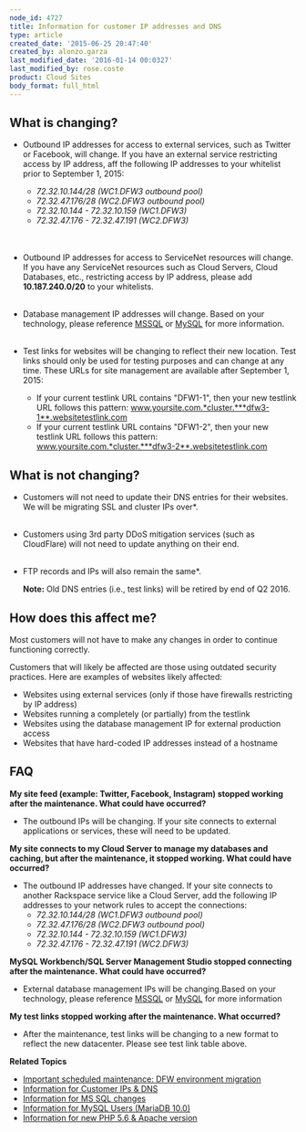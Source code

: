 ```yaml
---
node_id: 4727
title: Information for customer IP addresses and DNS
type: article
created_date: '2015-06-25 20:47:40'
created_by: alonzo.garza
last_modified_date: '2016-01-14 00:0327'
last_modified_by: rose.coste
product: Cloud Sites
body_format: full_html
---
```


**What is changing?**
---------------------

-   Outbound IP addresses for access to external services, such as
    Twitter or Facebook, will change. If you have an external service
    restricting access by IP address, aff the following IP addresses to
    your whitelist prior to September 1, 2015:
    -   *72.32.10.144/28 (WC1.DFW3 outbound pool)*
    -   *72.32.47.176/28 (WC2.DFW3 outbound pool)*
    -   *72.32.10.144 - 72.32.10.159 (WC1.DFW3)*
    -   *72.32.47.176 - 72.32.47.191 (WC2.DFW3)*

    <br>
    <br>
-   Outbound IP addresses for access to ServiceNet resources will
    change. If you have any ServiceNet resources such as Cloud Servers,
    Cloud Databases, etc., restricting access by IP address, please add
    **10.187.240.0/20** to your whitelists.<br>
    <br>
-   Database management IP addresses will change. Based on your
    technology, please reference
    [MSSQL](http://rackspace.com/knowledge_center/article/information-for-ms-sql-changes)
    or
    [MySQL](http://rackspace.com/knowledge_center/article/information-for-mysql-users-mariadb-100-0)
    for more information.<br>
    <br>
-   Test links for websites will be changing to reflect their new
    location. Test links should only be used for testing purposes and
    can change at any time. These URLs for site management are available
    after September 1, 2015:
    -   If your current testlink URL contains "DFW1-1", then your new
        testlink URL follows this pattern:
        www.yoursite.com.*cluster.***dfw3-1**.websitetestlink.com
    -   If your current testlink URL contains "DFW1-2", then your new
        testlink URL follows this pattern:
        www.yoursite.com.*cluster.***dfw3-2**.websitetestlink.com

**What is not changing?**
-------------------------

-   Customers will not need to update their DNS entries for their
    websites. We will be migrating SSL and cluster IPs over\*.<br>
    <br>
-   Customers using 3rd party DDoS mitigation services (such as
    CloudFlare) will not need to update anything on their end.<br>
    <br>
-   FTP records and IPs will also remain the same\*.

    **Note:** Old DNS entries (i.e., test links) will be retired by end
    of Q2 2016.

**How does this affect me?**
----------------------------

Most customers will not have to make any changes in order to continue
functioning correctly.

Customers that will likely be affected are those using outdated security
practices. Here are examples of websites likely affected:

-   Websites using external services (only if those have firewalls
    restricting by IP address)
-   Websites running a completely (or partially) from the testlink
-   Websites using the database management IP for external production
    access
-   Websites that have hard-coded IP addresses instead of a hostname

**FAQ**
-------

**My site feed (example: Twitter, Facebook, Instagram) stopped working
after the maintenance. What could have occurred?**

-   The outbound IPs will be changing. If your site connects to external
    applications or services, these will need to be updated.

**My site connects to my Cloud Server to manage my databases and
caching, but after the maintenance, it stopped working. What could have
occurred?**

-   The outbound IP addresses have changed. If your site connects to
    another Rackspace service like a Cloud Server, add the following IP
    addresses to your network rules to accept the connections:
    -   *72.32.10.144/28 (WC1.DFW3 outbound pool)*
    -   *72.32.47.176/28 (WC2.DFW3 outbound pool)*
    -   *72.32.10.144 - 72.32.10.159 (WC1.DFW3)*
    -   *72.32.47.176 - 72.32.47.191 (WC2.DFW3)*

**MySQL Workbench/SQL Server Management Studio stopped connecting after
the maintenance. What could have occurred?**

-   External database management IPs will be changing.Based on your
    technology, please
    reference [MSSQL](http://rackspace.com/knowledge_center/article/information-for-ms-sql-changes) or [MySQL](http://rackspace.com/knowledge_center/article/information-for-mysql-users-mariadb-100-0) for
    more information

**My test links stopped working after the maintenance. What occurred?**

-   After the maintenance, test links will be changing to a new format
    to reflect the new datacenter. Please see test link table above.

 

**Related Topics**

-   [Important scheduled maintenance: DFW environment
    migration](http://rackspace.com/knowledge_center/article/important-scheduled-maintenance-dfw-environment-migration)
-   [Information for Customer IPs &
    DNS](http://rackspace.com/knowledge_center/article/information-for-customer-ips-dns-0)
-   [Information for MS SQL
    changes](http://rackspace.com/knowledge_center/article/information-for-ms-sql-changes)
-   [Information for MySQL Users (MariaDB
    10.0)](http://rackspace.com/knowledge_center/article/information-for-mysql-users-mariadb-100-0)
-   [Information for new PHP 5.6 & Apache
    version](http://rackspace.com/knowledge_center/article/information-for-new-php-56-apache-version-0)



